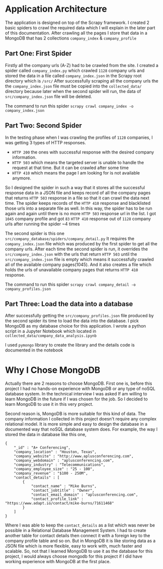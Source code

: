 # Application Architecture

The application is designed on top of the Scrapy framework. I created 2 basic spiders to crawl the required data which I will explain in the later part of this documentation. After crawling all the pages I store that data in a MongoDB that has 2 collections `company_index` & `company_profile` 

## Part One: First Spider

Firstly all the company urls (A-Z) had to be crawled from the site. I created a spider called `company_index.py` which crawled `1128` company urls and stored the data in a file called `company_index.json`  in the Scrapy root directory which is `/src/` After successfully scraping all the company urls the the `company_index.json` file must be copied into the `collected_data/` directory because later when the second spider will run, the data of `src/company_index.json` file will be deleted.

The command to run this spider `scrapy crawl company_index -o company_index.json`

## Part Two: Second Spider

In the testing phase when I was crawling the profiles of `1128` companies, I was getting 3 types of HTTP responses. 

- `HTTP 200` the ones with successful response with the desired company information. 
- `HTTP 503` which means the targeted server is unable to handle the request at that time. But it can be crawled after some time
- `HTTP 410` which means the page I am looking for is not available anymore.

So I designed the spider in such a way that it stores all the successful response data in a JSON file and keeps record of all the company pages that returns `HTTP 503` response in a file so that it can crawl the data next time. The spider keeps records of the `HTTP 410` response and blacklisted those urls into a separate file as well. In this way, the spider has to be run again and again until there is no more `HTTP 503` response url in the list. I got `1045` company profile and got `83` `HTTP 410` response out of `1128` company urls after running the spider ~4 times <br>

The second spider is this one `src/company_database/spiders/company_detail.py` It requires the `company_index.json` file which was produced by the first spider to get all the company urls. After each time the second spider is run, it overrides the `src/company_index.json` with the urls that return `HTTP 503` until the `src/company_index.json` file is empty which means it successfully crawled all of the available company pages(1045). And it also creates a file which holds the urls of unavailable company pages that returns `HTTP 410` response. <br>

The command to run this spider `scrapy crawl company_detail -o company_profiles.json`

## Part Three: Load the data into a database

After successfully getting the `src/company_profiles.json` file produced by the second spider its time to load the data into the database. I pick MongoDB as my database choice for this application. I wrote a python script in a Jupyter Notebook which located in `collected_data/company_data_analysis.ipynb`<br>

I used `pymongo` library to create the library and the details code is documented in the notebook

# Why I Chose MongoDB

Actually there are 2 reasons to choose MongoDB. First one is, before this project I had no hands-on experience with MongoDB or any type of noSQL database system. In the technical interview I was asked If am willing to learn MongoDB in the future if I was chosen for the job. So I decided to learn MongoDB to use it in this very project. <br>

Second reason is, MongoDB is more suitable for this kind of data. The company information I collected in this project doesn't require any complex relational model. It is more simple and easy to design the database in a documented way that noSQL database system does. For example, the way I stored the data in database like this one,

```
{
    "_id" : "A+ Conferencing",
    "company_location" : "Houston, Texas",
    "company_website" : "http://www.aplusconferencing.com",
    "company_webdomain" : "aplusconferencing.com",
    "company_industry" : "Telecommunications",
    "company_employee_size" : "25 - 100",
    "company_revenue" : "$100 - 250M",
    "contact_details" : [ 
        {
            "contact_name" : "Mike Burns",
            "contact_jobtitle" : "Owner",
            "contact_email_domain" : "aplusconferencing.com",
            "contact_profile_link" : "https://www.adapt.io/contact/mike-burns/71611468"
        }
    ]
}
```

Where I was able to keep the `contact_details` as a list which was never be possible in a Relational Database Management System. I had to create another table for contact details then connect it with a foreign key to the company profile table and so on. But in MongoDB it is like storing data as a JSON file which is more flexible, easy to work with, much faster and scalable. So, not that I learned MongoDB to use it as the database for this project, I would always choose mongodb for this project if I did have working experience with MongoDB at the first place.